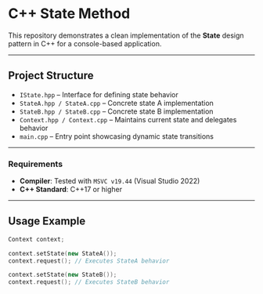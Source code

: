 # C++ State Method

This repository demonstrates a clean implementation of the **State** design pattern in C++ for a console-based application.

---

## Project Structure

- `IState.hpp` – Interface for defining state behavior  
- `StateA.hpp / StateA.cpp` – Concrete state A implementation  
- `StateB.hpp / StateB.cpp` – Concrete state B implementation  
- `Context.hpp / Context.cpp` – Maintains current state and delegates behavior  
- `main.cpp` – Entry point showcasing dynamic state transitions  

---

### Requirements

- **Compiler**: Tested with `MSVC v19.44` (Visual Studio 2022)  
- **C++ Standard**: C++17 or higher  

---

## Usage Example

```cpp
Context context;

context.setState(new StateA());
context.request(); // Executes StateA behavior

context.setState(new StateB());
context.request(); // Executes StateB behavior
